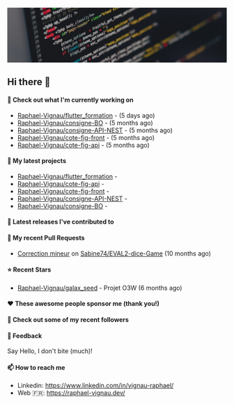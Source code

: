 ![Header](images/header.jpg)

## Hi there 👋

#### 👷 Check out what I'm currently working on

- [Raphael-Vignau/flutter_formation](https://github.com/Raphael-Vignau/flutter_formation) -  (5 days ago)
- [Raphael-Vignau/consigne-BO](https://github.com/Raphael-Vignau/consigne-BO) -  (5 months ago)
- [Raphael-Vignau/consigne-API-NEST](https://github.com/Raphael-Vignau/consigne-API-NEST) -  (5 months ago)
- [Raphael-Vignau/cote-fig-front](https://github.com/Raphael-Vignau/cote-fig-front) -  (5 months ago)
- [Raphael-Vignau/cote-fig-api](https://github.com/Raphael-Vignau/cote-fig-api) -  (5 months ago)

#### 🌱 My latest projects

- [Raphael-Vignau/flutter_formation](https://github.com/Raphael-Vignau/flutter_formation) - 
- [Raphael-Vignau/cote-fig-api](https://github.com/Raphael-Vignau/cote-fig-api) - 
- [Raphael-Vignau/cote-fig-front](https://github.com/Raphael-Vignau/cote-fig-front) - 
- [Raphael-Vignau/consigne-API-NEST](https://github.com/Raphael-Vignau/consigne-API-NEST) - 
- [Raphael-Vignau/consigne-BO](https://github.com/Raphael-Vignau/consigne-BO) - 


#### 🔭 Latest releases I've contributed to


#### 🔨 My recent Pull Requests

- [Correction mineur](https://github.com/Sabine74/EVAL2-dice-Game/pull/1) on [Sabine74/EVAL2-dice-Game](https://github.com/Sabine74/EVAL2-dice-Game) (10 months ago)

#### ⭐ Recent Stars

- [Raphael-Vignau/galax_seed](https://github.com/Raphael-Vignau/galax_seed) - Projet O3W (6 months ago)

#### ❤️ These awesome people sponsor me (thank you!)


#### 👯 Check out some of my recent followers


#### 💬 Feedback

Say Hello, I don't bite (much)!

#### 📫 How to reach me

- Linkedin: https://www.linkedin.com/in/vignau-raphael/
- Web  🇫🇷: https://raphael-vignau.dev/
